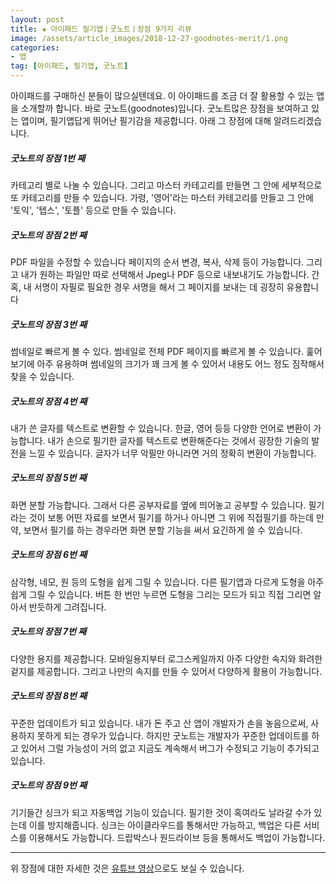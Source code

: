 ```yaml
---  
layout: post  
title: ✚ 아이패드 필기앱ㅣ굿노트ㅣ장점 9가지 리뷰
image: /assets/article_images/2018-12-27-goodnotes-merit/1.png
categories:
- 앱
tag: [아이패드, 필기앱, 굿노트]
---  
```

<p class="drop-korean">
아이패드를 구매하신 분들이 많으실텐데요. 이 아이패드를 조금 더 잘 활용할 수 있는 앱을 소개할까 합니다. 바로 굿노트(goodnotes)입니다. 굿노트많은 장점을 보여하고 있는 앱이며, 필기앱답게 뛰어난 필기감을 제공합니다. 아래 그 장점에 대해 알려드리겠습니다.
</p>

##### 굿노트의 장점 1번 째
<div class="markdown-image">
<img src="/assets/article_images/2018-12-27-goodnotes-merit/1.png" alt="" align="middle"/> </div>
카테고리 별로 나눌 수 있습니다. 그리고 마스터 카테고리를 만들면 그 안에 세부적으로 또 카테고리를 만들 수 있습니다. 가령, '영어'라는 마스터 카테고리를 만들고 그 안에 '토익', '텝스', '토플' 등으로 만들 수 있습니다.

##### 굿노트의 장점 2번 째
<div class="markdown-image">
<img src="/assets/article_images/2018-12-27-goodnotes-merit/2.png" alt="" align="middle"/> </div>
PDF 파일을 수정할 수 있습니다 페이지의 순서 변경, 복사, 삭제 등이 가능합니다. 그리고 내가 원하는 파일만 따로 선택해서 Jpeg나 PDF 등으로 내보내기도 가능합니다. 간혹, 내 서명이 자필로 필요한 경우 서명을 해서 그 페이지를 보내는 데 굉장히 유용합니다

##### 굿노트의 장점 3번 째
<div class="markdown-image">
<img src="/assets/article_images/2018-12-27-goodnotes-merit/3.png" alt="" align="middle"/> </div>
썸네일로 빠르게 볼 수 있다. 썸네일로 전체 PDF 페이지를 빠르게 볼 수 있습니다. 훑어보기에 아주 유용하며 썸네일의 크기가 꽤 크게 볼 수 있어서 내용도 어느 정도 짐작해서 찾을 수 있습니다.

##### 굿노트의 장점 4번 째
<div class="markdown-image">
<img src="/assets/article_images/2018-12-27-goodnotes-merit/4-1.png" alt="" align="middle"/> </div>
<div class="markdown-image">
<img src="/assets/article_images/2018-12-27-goodnotes-merit/4-2.png" alt="" align="middle"/> </div>
내가 쓴 글자를 텍스트로 변환할 수 있습니다. 한글, 영어 등등 다양한 언어로 변환이 가능합니다. 내가 손으로 필기한 글자를 텍스트로 변환해준다는 것에서 굉장한 기술의 발전을 느낄 수 있습니다. 글자가 너무 악필만 아니라면 거의 정확히 변환이 가능합니다.

##### 굿노트의 장점 5번 째
<div class="markdown-image">
<img src="/assets/article_images/2018-12-27-goodnotes-merit/5.png" alt="" align="middle"/> </div>
화면 분할 가능합니다. 그래서 다른 공부자료를 옆에 띄어놓고 공부할 수 있습니다. 필기라는 것이 보통 어떤 자료를 보면서 필기를 하거나 아니면 그 위에 직접필기를 하는데 만약, 보면서 필기를 하는 경우라면 화면 분할 기능을 써서 요긴하게 쓸 수 있습니다.

##### 굿노트의 장점 6번 째
<div class="markdown-image">
<img src="/assets/article_images/2018-12-27-goodnotes-merit/6.png" alt="" align="middle"/> </div>
삼각형, 네모, 원 등의 도형을 쉽게 그릴 수 있습니다. 다른 필기앱과 다르게 도형을 아주 쉽게 그릴 수 있습니다. 버튼 한 번만 누르면 도형을 그리는 모드가 되고 직접 그리면 알아서 반듯하게 그려집니다.

##### 굿노트의 장점 7번 째
<div class="markdown-image">
<img src="/assets/article_images/2018-12-27-goodnotes-merit/7.png" alt="" align="middle"/> </div>
다양한 용지를 제공합니다. 모바일용지부터 로그스케일까지 아주 다양한 속지와 화려한 겉지를 제공합니다. 그리고 나만의 속지를 만들 수 있어서 다양하게 활용이 가능합니다.

##### 굿노트의 장점 8번 째
꾸준한 업데이트가 되고 있습니다. 내가 돈 주고 산 앱이 개발자가 손을 놓음으로써, 사용하지 못하게 되는 경우가 있습니다. 하지만 굿노트는 개발자가 꾸준한 업데이트를 하고 있어서 그럴 가능성이 거의 없고 지금도 계속해서 버그가 수정되고 기능이 추가되고 있습니다.

##### 굿노트의 장점 9번 째
기기들간 싱크가 되고 자동백업 기능이 있습니다. 필기한 것이 혹여라도 날라갈 수가 있는데 이를 방지해줍니다. 싱크는 아이클라우드를 통해서만 가능하고, 백업은 다른 서비스를 이용해서도 가능합니다. 드랍박스나 원드라이브 등을 통해서도 백업이 가능합니다.

---

위 장점에 대한 자세한 것은 [유튜브 영상](https://youtu.be/h82aofpUsuI)으로도 보실 수 있습니다.

<div class="markdown-image">
<img src="/assets/article_images/2018-12-27-goodnotes-merit/10.jpg" alt="" align="middle"/> </div>
